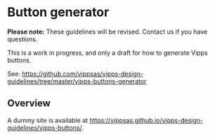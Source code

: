 <!-- START_METADATA
---
title: Button generator
sidebar_position: 50
pagination_next: null
draft: true
---
END_METADATA -->

# Button generator

**Please note:** These guidelines will be revised. Contact us if you have questions.

This is a work in progress, and only a draft for how to generate Vipps buttons.

See: <https://github.com/vippsas/vipps-design-guidelines/tree/master/vipps-buttons-generator>

## Overview

A dummy site is available at <https://vippsas.github.io/vipps-design-guidelines/vipps-buttons/>.
